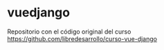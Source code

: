 # vuedjango
Repositorio con el código original del curso https://github.com/libredesarrollo/curso-vue-django

